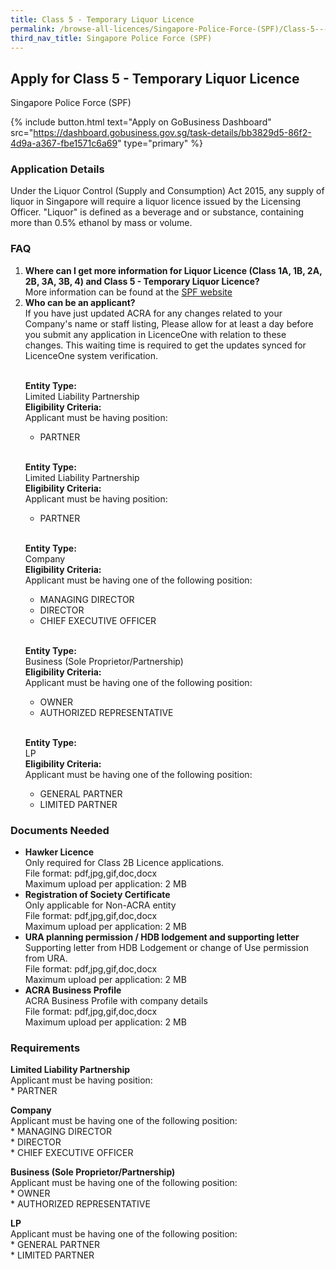 ```yaml
---
title: Class 5 - Temporary Liquor Licence
permalink: /browse-all-licences/Singapore-Police-Force-(SPF)/Class-5---Temporary-Liquor-Licence
third_nav_title: Singapore Police Force (SPF)
---
```


## Apply for Class 5 - Temporary Liquor Licence

Singapore Police Force (SPF)

{% include button.html text="Apply on GoBusiness Dashboard" src="https://dashboard.gobusiness.gov.sg/task-details/bb3829d5-86f2-4d9a-a367-fbe1571c6a69" type="primary" %}

<H3>Application Details</H3>

<p>Under the Liquor Control (Supply and Consumption) Act 2015, any supply of liquor in Singapore will require a liquor licence issued by the Licensing Officer. "Liquor" is defined as a beverage and or substance, containing more than 0.5% ethanol by mass or volume.</p>

<h3>FAQ</h3>

<ol>
<li>
<strong>Where can I get more information for Liquor Licence (Class 1A, 1B, 2A, 2B, 3A, 3B, 4) and Class 5 - Temporary Liquor Licence?</strong><br> 
More information can be found at the 
<a href="https://www.police.gov.sg/e-Services/Police-Licences/Liquor-Licence" target="_blank" rel="noopener">SPF website</a>
</li>
<li>
<strong>Who can be an applicant?</strong><br>
If you have just updated ACRA for any changes related to your Company's name or staff listing, Please allow for at least a day before you submit any application in LicenceOne with relation to these changes. This waiting time is required to get the updates synced for LicenceOne system verification.<br><br>

<strong>Entity Type:</strong> <br>
Limited Liability Partnership<br>
<strong>Eligibility Criteria:</strong><br>
Applicant must be having position:<br> 
* PARTNER<br> 
<br>

<strong>Entity Type:</strong> <br>
Limited Liability Partnership<br>
<strong>Eligibility Criteria:</strong><br>
Applicant must be having position:<br> 
* PARTNER<br> 
<br>

<strong>Entity Type:</strong> <br>
Company<br>
<strong>Eligibility Criteria:</strong><br>
Applicant must be having one of the following position:<br>
* MANAGING DIRECTOR<br>
* DIRECTOR<br>
* CHIEF EXECUTIVE OFFICER<br>
<br> 

<strong>Entity Type:</strong> <br>
Business (Sole Proprietor/Partnership)<br>
<strong>Eligibility Criteria:</strong><br>
Applicant must be having one of the following position:<br>
* OWNER<br>
* AUTHORIZED REPRESENTATIVE<br>
<br>

<strong>Entity Type:</strong> <br>
LP<br>
<strong>Eligibility Criteria:</strong><br>
Applicant must be having one of the following position:<br>
* GENERAL PARTNER<br>
* LIMITED PARTNER<br>
</li>
</ol>


<H3>Documents Needed</H3>

<ul> 
<li><strong>Hawker Licence</strong><br />Only required for Class 2B Licence applications.<br> 
File format: pdf,jpg,gif,doc,docx<br> 
Maximum upload per application: 2 MB 
</li> 
<li><strong>Registration of Society Certificate</strong><br />Only applicable for Non-ACRA entity<br> 
File format: pdf,jpg,gif,doc,docx<br> 
Maximum upload per application: 2 MB 
</li> 
<li><strong>URA planning permission / HDB lodgement and supporting letter</strong><br />Supporting letter from HDB Lodgement or change of Use permission from URA.<br> 
File format: pdf,jpg,gif,doc,docx<br> 
Maximum upload per application: 2 MB 
</li> 
<li><strong>ACRA Business Profile</strong><br />ACRA Business Profile with company details<br> 
File format: pdf,jpg,gif,doc,docx<br> 
Maximum upload per application: 2 MB 
</li> 
</ul>

<H3>Requirements</H3>

<p><strong>Limited Liability Partnership</strong><br />Applicant must be having position:<br />* PARTNER</p>
<p><strong>Company</strong><br />Applicant must be having one of the following position:<br />* MANAGING DIRECTOR<br />* DIRECTOR<br />* CHIEF EXECUTIVE OFFICER</p>
<p><strong>Business (Sole Proprietor/Partnership)</strong><br />Applicant must be having one of the following position:<br />* OWNER<br />* AUTHORIZED REPRESENTATIVE</p>
<p><strong>LP</strong><br />Applicant must be having one of the following position:<br />* GENERAL PARTNER<br />* LIMITED PARTNER</p>


